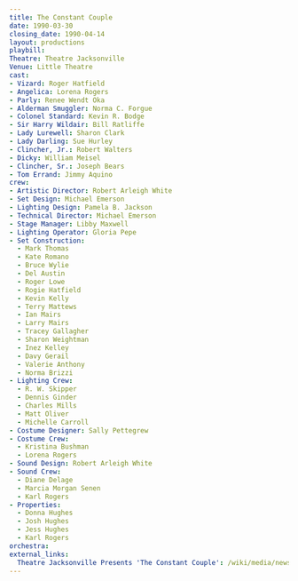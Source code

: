 ```yaml
---
title: The Constant Couple
date: 1990-03-30
closing_date: 1990-04-14
layout: productions
playbill:
Theatre: Theatre Jacksonville
Venue: Little Theatre
cast:
- Vizard: Roger Hatfield
- Angelica: Lorena Rogers
- Parly: Renee Wendt Oka
- Alderman Smuggler: Norma C. Forgue
- Colonel Standard: Kevin R. Bodge
- Sir Harry Wildair: Bill Ratliffe
- Lady Lurewell: Sharon Clark
- Lady Darling: Sue Hurley
- Clincher, Jr.: Robert Walters
- Dicky: William Meisel
- Clincher, Sr.: Joseph Bears
- Tom Errand: Jimmy Aquino
crew:
- Artistic Director: Robert Arleigh White
- Set Design: Michael Emerson
- Lighting Design: Pamela B. Jackson
- Technical Director: Michael Emerson
- Stage Manager: Libby Maxwell
- Lighting Operator: Gloria Pepe
- Set Construction:
  - Mark Thomas
  - Kate Romano
  - Bruce Wylie
  - Del Austin
  - Roger Lowe
  - Rogie Hatfield
  - Kevin Kelly
  - Terry Mattews
  - Ian Mairs
  - Larry Mairs
  - Tracey Gallagher
  - Sharon Weightman
  - Inez Kelley
  - Davy Gerail
  - Valerie Anthony
  - Norma Brizzi
- Lighting Crew:
  - R. W. Skipper
  - Dennis Ginder
  - Charles Mills
  - Matt Oliver
  - Michelle Carroll
- Costume Designer: Sally Pettegrew
- Costume Crew:
  - Kristina Bushman
  - Lorena Rogers
- Sound Design: Robert Arleigh White
- Sound Crew:
  - Diane Delage
  - Marcia Morgan Senen
  - Karl Rogers
- Properties:
  - Donna Hughes
  - Josh Hughes
  - Jess Hughes
  - Karl Rogers
orchestra:
external_links:
  Theatre Jacksonville Presents 'The Constant Couple': /wiki/media/news/1990_The_Constant_Couple_First_Coast_Entertainer.jpeg
---
```

